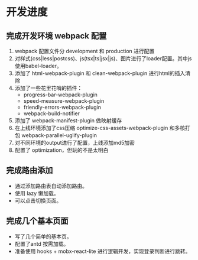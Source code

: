 # 开发进度

## 完成开发环境 webpack 配置

1. webpack 配置文件分 development 和 production 进行配置
2. 对样式(css|less|postcss)、js(tsx|ts|jsx|js)、图片进行了loader配置。其中js使用babel-loader。
3. 添加了 html-webpack-plugin 和 clean-webpack-plugin 进行html的插入清除
4. 添加了一些花里花哨的插件：
    + progress-bar-webpack-plugin
    + speed-measure-webpack-plugin
    + friendly-errors-webpack-plugin
    + webpack-build-notifier
5. 添加了 webpack-manifest-plugin 做映射缓存
6. 在上线环境添加了css压缩 optimize-css-assets-webpack-plugin 和多核打包  webpack-parallel-uglify-plugin
7. 对不同环境的output进行了配置，上线添加md5加密
8. 配置了 optimization，但玩的不是太明白


## 完成路由添加

+ 通过添加路由表自动添加路由。
+ 使用 lazy 懒加载。
+ 可以点击切换页面。

## 完成几个基本页面

+ 写了几个简单的基本页。
+ 配置了antd 按需加载。
+ 准备使用 hooks + mobx-react-lite 进行逻辑开发，实现登录判断进行跳转。